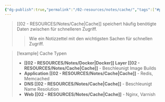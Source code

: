 ```yaml
---
{"dg-publish":true,"permalink":"/02-resources/notes/cache/","tags":["#performance/optimierung","#speicher/zwischenspeicher"],"noteIcon":"","updated":"2025-09-05T10:12:28.000+02:00"}
---
```



>[[02 - RESOURCES/Notes/Cache\|Cache]] speichert häufig benötigte Daten zwischen für schnelleren Zugriff.
>>Wie ein Notizzettel mit den wichtigsten Sachen für schnellen Zugriff.

>[!example] Cache Typen
>- **[[02 - RESOURCES/Notes/Docker\|Docker]] Layer [[02 - RESOURCES/Notes/Cache\|Cache]]** - Beschleunigt Image Builds
>- **Application [[02 - RESOURCES/Notes/Cache\|Cache]]** - Redis, Memcached
>- **DNS [[02 - RESOURCES/Notes/Cache\|Cache]]** - Beschleunigt Name Resolution
>- **Web [[02 - RESOURCES/Notes/Cache\|Cache]]** - Nginx, Varnish